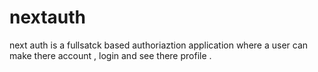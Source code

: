 # nextauth 
next auth is a fullsatck based authoriaztion application where a user can make there account , login and see there profile . 
